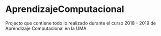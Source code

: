 # AprendizajeComputacional
Projecto que contiene todo lo realizado durante el curso 2018 - 2019 de Aprendizaje Computacional en la UMA

